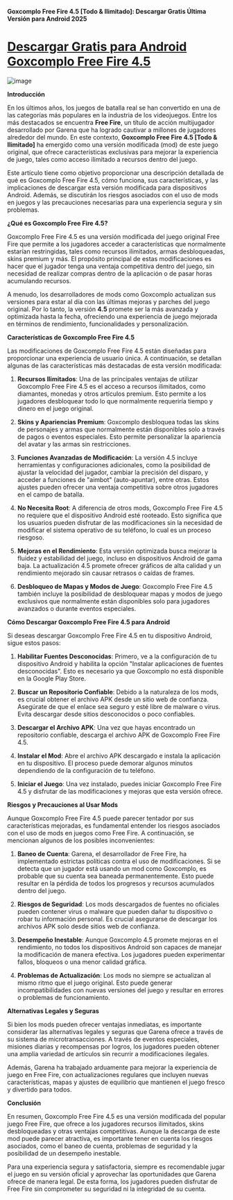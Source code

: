 **Goxcomplo Free Fire 4.5 [Todo & Ilimitado]: Descargar Gratis Última Versión para Android 2025**

# [Descargar Gratis para Android Goxcomplo Free Fire 4.5](https://goxcomplo-apk.es.modfyp.com/)

![image](https://github.com/user-attachments/assets/39946ddf-fd41-4131-aabd-5ead8d51c8db)

**Introducción**

En los últimos años, los juegos de batalla real se han convertido en una de las categorías más populares en la industria de los videojuegos. Entre los más destacados se encuentra **Free Fire**, un título de acción multijugador desarrollado por Garena que ha logrado cautivar a millones de jugadores alrededor del mundo. En este contexto, **Goxcomplo Free Fire 4.5 [Todo & Ilimitado]** ha emergido como una versión modificada (mod) de este juego original, que ofrece características exclusivas para mejorar la experiencia de juego, tales como acceso ilimitado a recursos dentro del juego.

Este artículo tiene como objetivo proporcionar una descripción detallada de qué es Goxcomplo Free Fire 4.5, cómo funciona, sus características, y las implicaciones de descargar esta versión modificada para dispositivos Android. Además, se discutirán los riesgos asociados con el uso de mods en juegos y las precauciones necesarias para una experiencia segura y sin problemas.

**¿Qué es Goxcomplo Free Fire 4.5?**

Goxcomplo Free Fire 4.5 es una versión modificada del juego original Free Fire que permite a los jugadores acceder a características que normalmente estarían restringidas, tales como recursos ilimitados, armas desbloqueadas, skins premium y más. El propósito principal de estas modificaciones es hacer que el jugador tenga una ventaja competitiva dentro del juego, sin necesidad de realizar compras dentro de la aplicación o de pasar horas acumulando recursos.

A menudo, los desarrolladores de mods como Goxcomplo actualizan sus versiones para estar al día con las últimas mejoras y parches del juego original. Por lo tanto, la versión **4.5** promete ser la más avanzada y optimizada hasta la fecha, ofreciendo una experiencia de juego mejorada en términos de rendimiento, funcionalidades y personalización.

**Características de Goxcomplo Free Fire 4.5**

Las modificaciones de Goxcomplo Free Fire 4.5 están diseñadas para proporcionar una experiencia de usuario única. A continuación, se detallan algunas de las características más destacadas de esta versión modificada:

1. **Recursos Ilimitados**: Una de las principales ventajas de utilizar Goxcomplo Free Fire 4.5 es el acceso a recursos ilimitados, como diamantes, monedas y otros artículos premium. Esto permite a los jugadores desbloquear todo lo que normalmente requeriría tiempo y dinero en el juego original.

2. **Skins y Apariencias Premium**: Goxcomplo desbloquea todas las skins de personajes y armas que normalmente están disponibles solo a través de pagos o eventos especiales. Esto permite personalizar la apariencia del avatar y las armas sin restricciones.

3. **Funciones Avanzadas de Modificación**: La versión 4.5 incluye herramientas y configuraciones adicionales, como la posibilidad de ajustar la velocidad del jugador, cambiar la precisión del disparo, y acceder a funciones de "aimbot" (auto-apuntar), entre otras. Estos ajustes pueden ofrecer una ventaja competitiva sobre otros jugadores en el campo de batalla.

4. **No Necesita Root**: A diferencia de otros mods, Goxcomplo Free Fire 4.5 no requiere que el dispositivo Android esté rooteado. Esto significa que los usuarios pueden disfrutar de las modificaciones sin la necesidad de modificar el sistema operativo de su teléfono, lo cual es un proceso riesgoso.

5. **Mejoras en el Rendimiento**: Esta versión optimizada busca mejorar la fluidez y estabilidad del juego, incluso en dispositivos Android de gama baja. La actualización 4.5 promete ofrecer gráficos de alta calidad y un rendimiento mejorado sin causar retrasos o caídas de frames.

6. **Desbloqueo de Mapas y Modos de Juego**: Goxcomplo Free Fire 4.5 también incluye la posibilidad de desbloquear mapas y modos de juego exclusivos que normalmente están disponibles solo para jugadores avanzados o durante eventos especiales.

**Cómo Descargar Goxcomplo Free Fire 4.5 para Android**

Si deseas descargar Goxcomplo Free Fire 4.5 en tu dispositivo Android, sigue estos pasos:

1. **Habilitar Fuentes Desconocidas**: Primero, ve a la configuración de tu dispositivo Android y habilita la opción "Instalar aplicaciones de fuentes desconocidas". Esto es necesario ya que Goxcomplo no está disponible en la Google Play Store.

2. **Buscar un Repositorio Confiable**: Debido a la naturaleza de los mods, es crucial obtener el archivo APK desde un sitio web de confianza. Asegúrate de que el enlace sea seguro y esté libre de malware o virus. Evita descargar desde sitios desconocidos o poco confiables.

3. **Descargar el Archivo APK**: Una vez que hayas encontrado un repositorio confiable, descarga el archivo APK de Goxcomplo Free Fire 4.5. 

4. **Instalar el Mod**: Abre el archivo APK descargado e instala la aplicación en tu dispositivo. El proceso puede demorar algunos minutos dependiendo de la configuración de tu teléfono.

5. **Iniciar el Juego**: Una vez instalado, puedes iniciar Goxcomplo Free Fire 4.5 y disfrutar de las modificaciones y mejoras que esta versión ofrece.

**Riesgos y Precauciones al Usar Mods**

Aunque Goxcomplo Free Fire 4.5 puede parecer tentador por sus características mejoradas, es fundamental entender los riesgos asociados con el uso de mods en juegos como Free Fire. A continuación, se mencionan algunos de los posibles inconvenientes:

1. **Baneo de Cuenta**: Garena, el desarrollador de Free Fire, ha implementado estrictas políticas contra el uso de modificaciones. Si se detecta que un jugador está usando un mod como Goxcomplo, es probable que su cuenta sea baneada permanentemente. Esto puede resultar en la pérdida de todos los progresos y recursos acumulados dentro del juego.

2. **Riesgos de Seguridad**: Los mods descargados de fuentes no oficiales pueden contener virus o malware que pueden dañar tu dispositivo o robar tu información personal. Es crucial asegurarse de descargar los archivos APK solo desde sitios web de confianza.

3. **Desempeño Inestable**: Aunque Goxcomplo 4.5 promete mejoras en el rendimiento, no todos los dispositivos Android son capaces de manejar la modificación de manera efectiva. Los jugadores pueden experimentar fallos, bloqueos o una menor calidad gráfica.

4. **Problemas de Actualización**: Los mods no siempre se actualizan al mismo ritmo que el juego original. Esto puede generar incompatibilidades con nuevas versiones del juego y resultar en errores o problemas de funcionamiento.

**Alternativas Legales y Seguras**

Si bien los mods pueden ofrecer ventajas inmediatas, es importante considerar las alternativas legales y seguras que Garena ofrece a través de su sistema de microtransacciones. A través de eventos especiales, misiones diarias y recompensas por logros, los jugadores pueden obtener una amplia variedad de artículos sin recurrir a modificaciones ilegales.

Además, Garena ha trabajado arduamente para mejorar la experiencia de juego en Free Fire, con actualizaciones regulares que incluyen nuevas características, mapas y ajustes de equilibrio que mantienen el juego fresco y divertido para todos.

**Conclusión**

En resumen, Goxcomplo Free Fire 4.5 es una versión modificada del popular juego Free Fire, que ofrece a los jugadores recursos ilimitados, skins desbloqueadas y otras ventajas competitivas. Aunque la descarga de este mod puede parecer atractiva, es importante tener en cuenta los riesgos asociados, como el baneo de cuenta, problemas de seguridad y la posibilidad de un desempeño inestable.

Para una experiencia segura y satisfactoria, siempre es recomendable jugar el juego en su versión oficial y aprovechar las oportunidades que Garena ofrece de manera legal. De esta forma, los jugadores pueden disfrutar de Free Fire sin comprometer su seguridad ni la integridad de su cuenta.
